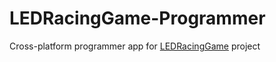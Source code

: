 # LEDRacingGame-Programmer
Cross-platform programmer app for [LEDRacingGame](https://github.com/francescozoccheddu/LEDRacingGame) project
